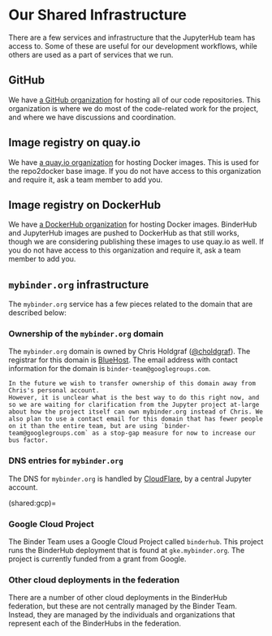 # Our Shared Infrastructure

There are a few services and infrastructure that the JupyterHub team has access to.
Some of these are useful for our development workflows, while others are used as a part of services that we run.

## GitHub

We have [a GitHub organization](https://github.com/jupyterhub/) for hosting all of our code repositories.
This organization is where we do most of the code-related work for the project, and where we have discussions and coordination.

## Image registry on quay.io

We have [a quay.io organization](https://quay.io/organization/jupyterhub) for hosting Docker images.
This is used for the repo2docker base image.
If you do not have access to this organization and require it, ask a team member to add you.

## Image registry on DockerHub

We have [a DockerHub organization](https://hub.docker.com/r/jupyterhub/jupyterhub/) for hosting Docker images.
BinderHub and JupyterHub images are pushed to DockerHub as that still works, though we are considering publishing these images to use quay.io as well.
If you do not have access to this organization and require it, ask a team member to add you.

## `mybinder.org` infrastructure

The `mybinder.org` service has a few pieces related to the domain that are described below:

### Ownership of the `mybinder.org` domain

The `mybinder.org` domain is owned by Chris Holdgraf ([@choldgraf](https://github.com/choldgraf)).
The registrar for this domain is [BlueHost](https://bluehost.com).
The email address with contact information for the domain is `binder-team@googlegroups.com`.

```{admonition} TODO
In the future we wish to transfer ownership of this domain away from Chris's personal account.
However, it is unclear what is the best way to do this right now, and so we are waiting for clarification from the Jupyter project at-large about how the project itself can own mybinder.org instead of Chris. We also plan to use a contact email for this domain that has fewer people on it than the entire team, but are using `binder-team@googlegroups.com` as a stop-gap measure for now to increase our bus factor.
```

### DNS entries for `mybinder.org`

The DNS for `mybinder.org` is handled by [CloudFlare](https://www.cloudflare.com/), by a central Jupyter account.

(shared:gcp)=
### Google Cloud Project

The Binder Team uses a Google Cloud Project called `binderhub`.
This project runs the BinderHub deployment that is found at `gke.mybinder.org`.
The project is currently funded from a grant from Google.

### Other cloud deployments in the federation

There are a number of other cloud deployments in the BinderHub federation, but these are not centrally managed by the Binder Team.
Instead, they are managed by the individuals and organizations that represent each of the BinderHubs in the federation.
